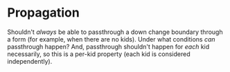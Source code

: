 # Propagation

Shouldn't _always_ be able to passthrough a down change boundary through a form
(for example, when there are no kids). Under what conditions _can_ passthrough
happen? And, passthrough shouldn't happen for _each_ kid necessarily, so this is
a per-kid property (each kid is considered independently).

